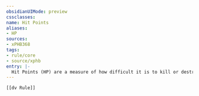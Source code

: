 ```yaml
---
obsidianUIMode: preview
cssclasses:
name: Hit Points
aliases:
- HP
sources:
- xPHB368
tags:
- rule/core
- source/xphb
entry: |-
  Hit Points (HP) are a measure of how difficult it is to kill or destroy a creature or an object. Damage reduces Hit Points, and healing restores them. You can't have more Hit Points than your Hit Point maximum, and you can't have less than 0.
---
```


```meta-bind-embed
[[dv Rule]]
```